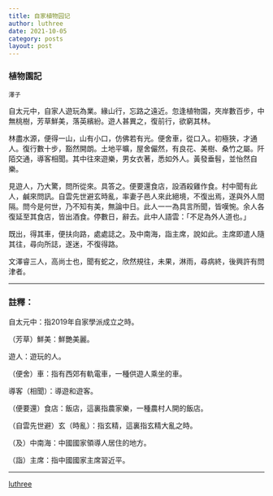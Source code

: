 ```yaml
---
title: 自家植物园记
author: luthree
date: 2021-10-05
category: posts
layout: post
---
```


### 植物園記

`澤子`

自太元中，自家人遊玩為業。緣山行，忘路之遠近。忽逢植物園，夾岸數百步，中無桃樹，芳草鮮美，落英繽紛。遊人甚異之，復前行，欲窮其林。

林盡水源，便得一山，山有小口，仿佛若有光。便舍車，從口入。初極狹，才通人。復行數十步，豁然開朗。土地平曠，屋舍儼然，有良花、美樹、桑竹之屬。阡陌交通，導客相聞。其中往來遊樂，男女衣著，悉如外人。黃發垂髫，並怡然自樂。

見遊人，乃大驚，問所從來。具答之。便要還食店，設酒殺雞作食。村中聞有此人，鹹來問訊。自雲先世避玄時亂，率妻子邑人來此絕境，不復出焉，遂與外人間隔。問今是何世，乃不知有美，無論中日。此人一一為具言所聞，皆嘆惋。余人各復延至其食店，皆出酒食。停數日，辭去。此中人語雲：「不足為外人道也。」

既出，得其車，便扶向路，處處誌之。及中南海，詣主席，說如此。主席即遣人隨其往，尋向所誌，遂迷，不復得路。

文澤睿三人，高尚士也，聞有蛇之，欣然規往，未果，淋雨，尋病終，後興許有問津者。

------

### 註釋：

自太元中：指2019年自家學派成立之時。 

（芳草）鮮美：鮮艷美麗。

遊人：遊玩的人。 

（便舍）車：指有西郊有軌電車，一種供遊人乘坐的車。

導客（相聞）：導遊和遊客。

（便要還）食店：飯店，這裏指農家樂，一種農村人開的飯店。 

（自雲先世避）玄（時亂）：指玄精，這裏指玄精大亂之時。
 
（及）中南海：中國國家領導人居住的地方。 

（詣）主席：指中國國家主席習近平。

-------

[luthree](http://luthree.tk)
